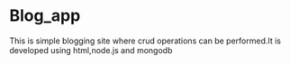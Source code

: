 # Blog_app
This is simple blogging site where crud operations can be performed.It is developed using html,node.js and mongodb
